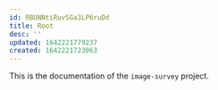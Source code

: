 ```yaml
---
id: RBUNNtiRuvSGa3LP6ruDd
title: Root
desc: ''
updated: 1642221779237
created: 1642221723063
---
```


This is the documentation of the `image-survey` project.
